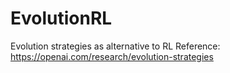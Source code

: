 # EvolutionRL
Evolution strategies as alternative to RL
Reference: https://openai.com/research/evolution-strategies

